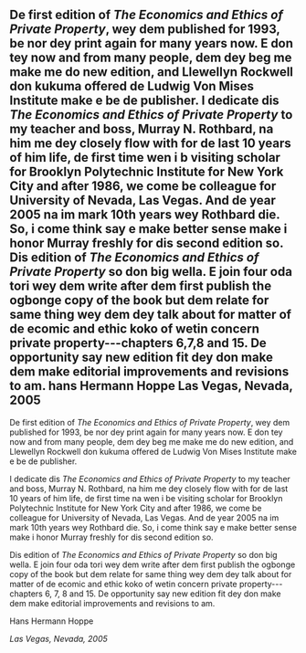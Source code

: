 ## De first edition of *The Economics and Ethics of Private Property*, wey dem published for 1993, be nor dey print again for many years now. E don tey now and from many people, dem dey beg me make me do new edition, and Llewellyn Rockwell don kukuma offered de Ludwig Von Mises Institute make e be de publisher. I dedicate dis *The Economics and Ethics of Private Property* to my teacher and boss, Murray N. Rothbard, na him me dey closely flow with for de last 10 years of him life, de first time wen i b visiting scholar for Brooklyn Polytechnic Institute for New York City and after 1986, we come be colleague for University of Nevada, Las Vegas. And de year 2005 na im mark 10th years wey Rothbard die. So, i come think say e make better sense make i honor Murray freshly for dis second edition so. Dis edition of *The Economics and Ethics of Private Property* so don big wella. E join four oda tori wey dem write after dem first publish the ogbonge copy of the book but dem relate for same thing wey dem dey talk about for matter of de ecomic and ethic koko of wetin concern private property\---chapters 6,7,8 and 15. De opportunity say new edition fit dey don make dem make editorial improvements and revisions to am. hans Hermann Hoppe Las Vegas, Nevada, 2005

De first edition of *The Economics and Ethics of Private Property*, wey dem published for 1993, be nor dey print again for many years now. E don tey now and from many people, dem dey beg me make me do new edition, and Llewellyn Rockwell don kukuma offered de Ludwig Von Mises Institute make e be de publisher.

I dedicate dis *The Economics and Ethics of Private Property* to my teacher and boss, Murray N. Rothbard, na him me dey closely flow with for de last 10 years of him life, de first time na wen i be visiting scholar for Brooklyn Polytechnic Institute for New York City and after 1986, we come be colleague for University of Nevada, Las Vegas. And de year 2005 na im mark 10th years wey Rothbard die. So, i come think say e make better sense make i honor Murray freshly for dis second edition so.

Dis edition of *The Economics and Ethics of Private Property* so don big wella. E join four oda tori wey dem write after dem first publish the ogbonge copy of the book but dem relate for same thing wey dem dey talk about for matter of de ecomic and ethic koko of wetin concern private property\---chapters 6, 7, 8 and 15. De opportunity say new edition fit dey don make dem make editorial improvements and revisions to am.

Hans Hermann Hoppe

*Las Vegas, Nevada, 2005*